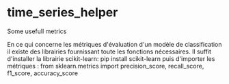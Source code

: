 # time_series_helper
Some usefull metrics

En ce qui concerne les métriques d'évaluation d'un modèle de classification il existe des librairies fournissant toute les fonctions nécessaires.
Il suffit d'installer la librairie scikit-learn:  pip install scikit-learn
puis d'importer les métriques :
from sklearn.metrics import precision_score, recall_score, f1_score, accuracy_score
